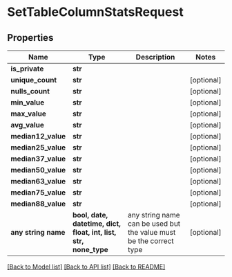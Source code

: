 # SetTableColumnStatsRequest


## Properties
Name | Type | Description | Notes
------------ | ------------- | ------------- | -------------
**is_private** | **str** |  | 
**unique_count** | **str** |  | [optional] 
**nulls_count** | **str** |  | [optional] 
**min_value** | **str** |  | [optional] 
**max_value** | **str** |  | [optional] 
**avg_value** | **str** |  | [optional] 
**median12_value** | **str** |  | [optional] 
**median25_value** | **str** |  | [optional] 
**median37_value** | **str** |  | [optional] 
**median50_value** | **str** |  | [optional] 
**median63_value** | **str** |  | [optional] 
**median75_value** | **str** |  | [optional] 
**median88_value** | **str** |  | [optional] 
**any string name** | **bool, date, datetime, dict, float, int, list, str, none_type** | any string name can be used but the value must be the correct type | [optional]

[[Back to Model list]](../README.md#documentation-for-models) [[Back to API list]](../README.md#documentation-for-api-endpoints) [[Back to README]](../README.md)



